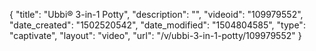{
    "title": "Ubbi&reg; 3-in-1 Potty",
    "description": "",
    "videoid": "109979552",
    "date_created": "1502520542",
    "date_modified": "1504804585",
    "type": "captivate",
    "layout": "video",
    "url": "\/v\/ubbi-3-in-1-potty\/109979552"
}